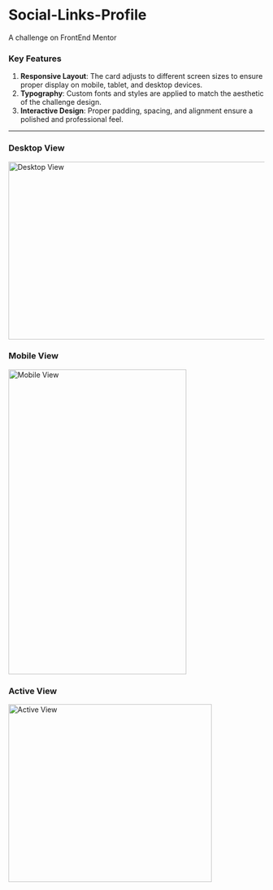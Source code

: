 # Social-Links-Profile
A challenge on FrontEnd Mentor

### Key Features

1. **Responsive Layout**: The card adjusts to different screen sizes to ensure proper display on mobile, tablet, and desktop devices.
2. **Typography**: Custom fonts and styles are applied to match the aesthetic of the challenge design.
3. **Interactive Design**: Proper padding, spacing, and alignment ensure a polished and professional feel.

---

### Desktop View
<img src="https://github.com/user-attachments/assets/70cf3b85-bb84-437c-a39c-02c6244850cd" alt="Desktop View" width="600" height="350">

### Mobile View
<img src="https://github.com/user-attachments/assets/515d8b75-f1c0-4721-8065-967ffa8a7b56" alt="Mobile View" width="350" height="600">

### Active View
<img src="https://github.com/user-attachments/assets/3455b3bd-95d8-49b6-8bb7-43e8852158fa" alt="Active View" width="400" height="350">
